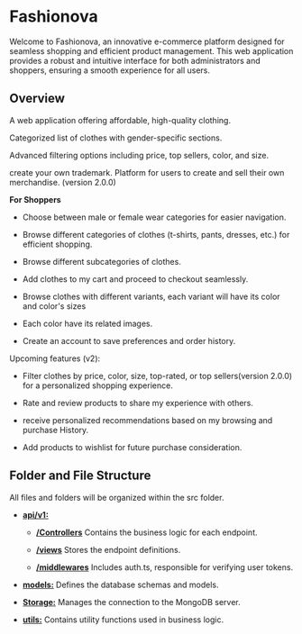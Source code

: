 # Fashionova

Welcome to Fashionova, an innovative e-commerce platform designed for seamless shopping and efficient product management. This web application provides a robust and intuitive interface for both administrators and shoppers, ensuring a smooth experience for all users.

## Overview

A web application offering affordable, high-quality clothing.

Categorized list of clothes with gender-specific sections.

Advanced filtering options including price, top sellers, color, and size.

create your own trademark. Platform for users to create and sell their own merchandise. (version 2.0.0)

**For Shoppers**

- Choose between male or female wear categories for easier navigation.

- Browse different categories of clothes (t-shirts, pants, dresses, etc.) for efficient shopping.

- Browse different subcategories of clothes.

- Add clothes to my cart and proceed to checkout seamlessly.

- Browse clothes with different variants, each variant will have its color and color's sizes

- Each color have its related images.

- Create an account to save preferences and order history.

Upcoming features (v2):

- Filter clothes by price, color, size, top-rated, or top sellers(version 2.0.0) for a personalized shopping experience.

- Rate and review products to share my experience with others.

- receive personalized recommendations based on my browsing and purchase History.

- Add products to wishlist for future purchase consideration.

## Folder and File Structure

All files and folders will be organized within the src folder.

- **[api/v1:](https://github.com/ehabsmh/Fashionova/tree/main/backend/src/api/v1)**

  - **[/Controllers](https://github.com/ehabsmh/Fashionova/tree/main/backend/src/api/v1/controllers)**
    Contains the business logic for each endpoint.

  - **[/views](https://github.com/ehabsmh/Fashionova/tree/main/backend/src/api/v1/views)**
    Stores the endpoint definitions.

  - **[/middlewares](https://github.com/ehabsmh/Fashionova/tree/main/backend/src/api/v1/middlewares)**
    Includes auth.ts, responsible for verifying user tokens.

- **[models:](https://github.com/ehabsmh/Fashionova/tree/main/backend/src/models)**
  Defines the database schemas and models.

- **[Storage:](https://github.com/ehabsmh/Fashionova/tree/main/backend/src/storage)**
  Manages the connection to the MongoDB server.

- **[utils:](https://github.com/ehabsmh/Fashionova/tree/main/backend/src/utils)**
  Contains utility functions used in business logic.
